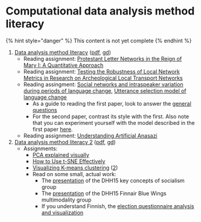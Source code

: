 # Computational data analysis method literacy

{% hint style="danger" %}
This content is not yet complete
{% endhint %}

1. [Data analysis method literacy](https://docs.google.com/presentation/d/e/2PACX-1vTEAtbzLYJXn2Pp8ozrSfxmzQOxo6SfVOXpscLbgCXkeXtqpzlwlU37dmQTWEAjIUAPedbT_BG1x0Ll/pub?start=false&loop=false&delayms=3000) \([pdf](http://docs.google.com/presentation/d/1GfmNxZ-k4mowZvatMNXDM51cIsbr8zf_ymV9VSqO0jk/export/pdf), [gd](https://docs.google.com/presentation/d/1GfmNxZ-k4mowZvatMNXDM51cIsbr8zf_ymV9VSqO0jk/edit?usp=sharing)\)
   * Reading assignment: [Protestant Letter Networks in the Reign of Mary I: A Quantitative Approach](https://muse.jhu.edu/journals/elh/v082/82.1.ahnert.html)
   * Reading assignment: [Testing the Robustness of Local Network Metrics in Research on Archeological Local Transport Networks](http://dx.doi.org/10.3389/fdigh.2016.00006)
   * Reading assingment: [Social networks and intraspeaker variation during periods of language change](http://repository.upenn.edu/cgi/viewcontent.cgi?article=1041&context=pwpl), [Utterance selection model of language change](http://journals.aps.org/pre/abstract/10.1103/PhysRevE.73.046118)
     * As a guide to reading the first paper, look to answer the [general questions](reading-material.md)
     * For the second paper, contrast its style with the first. Also note that you can experiment yourself with the model described in the first paper [here](http://www.netlogoweb.org/launch#http://www.netlogoweb.org/assets/modelslib/Sample%20Models/Social%20Science/Language%20Change.nlogo).
   * Reading assignment: [Understanding Artificial Anasazi](http://jasss.soc.surrey.ac.uk/12/4/13.html)
2. [Data analysis method literacy 2](https://docs.google.com/presentation/d/e/2PACX-1vR4NjZkDSF_-SHOReFALXa6sOieVIDNXe5t2hiXKngZrYwvwkEHvr3tbjXaXst6eQ4UfZvwqmddn8Ri/pub?start=false&loop=false&delayms=3000) \([pdf](https://docs.google.com/presentation/d/1gLgX8TxwxCOeUAIUW7mz3BD0pPUKJHqb9NVi5kGmN0s/export/pdf), [gd](https://docs.google.com/presentation/d/1gLgX8TxwxCOeUAIUW7mz3BD0pPUKJHqb9NVi5kGmN0s/edit)\)
   * Assignments:
     * [PCA explained visually](http://setosa.io/ev/principal-component-analysis/)
     * [How to Use t-SNE Effectively](https://distill.pub/2016/misread-tsne/)
     * [Visualizing K-means clustering](https://www.naftaliharris.com/blog/visualizing-k-means-clustering/) \([2](http://stanford.edu/class/ee103/visualizations/kmeans/kmeans.html)\)
     * Read on some small, actual work:
       * The [presentation](http://dayofdh2015.uned.es/fnewspapers/wp-content/uploads/sites/129/2015/05/Key-concepts-of-Socialism-Friday.pdf) of the DHH15 key concepts of socialism group
       * The [presentation](https://prezi.com/g-0b_r604myv/dhh15-multimodality/?utm_campaign=share&utm_medium=copy) of the DHH15 Finnair Blue Wings multimodality group
       * If you understand Finnish, the [election questionnaire analysis and visualization](https://users.aalto.fi/~leinona1/vaalit2015/)



